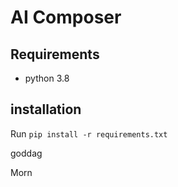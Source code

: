 # AI Composer

## Requirements
* python 3.8

## installation
Run `pip install -r requirements.txt`

goddag

Morn